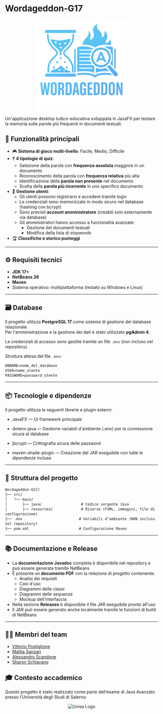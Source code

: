 # Wordageddon-G17
<div align="center">
  <img src="src/main/resources/imgs/Logo_senza_sfondo.png" alt="Wordageddon Logo" width="300"/>
</div>

Un'applicazione desktop ludico-educativa sviluppata in JavaFX per testare la memoria sulle parole più frequenti in documenti testuali.

## 🚀 Funzionalità principali

- 🎮 **Sistema di gioco multi-livello**: Facile, Medio, Difficile  
- ❓ **4 tipologie di quiz**:
  - Selezione della parola con **frequenza assoluta** maggiore in un documento
  - Riconoscimento della parola con **frequenza relativa** più alta
  - Identificazione della **parola non presente** nel documento
  - Scelta della **parola più ricorrente** in uno specifico documento
- 👤 **Gestione utenti**:
  - Gli utenti possono registrarsi e accedere tramite login
  - Le credenziali sono memorizzate in modo sicuro nel database (hashing con bcrypt)
  - Sono previsti **account amministratore** (creabili solo esternamente via database)
  - Gli amministratori hanno accesso a funzionalità avanzate:
    - Gestione dei documenti testuali
    - Modifica della lista di *stopwords*
- 🏆 **Classifiche e storico punteggi**

---

## ⚙️ Requisiti tecnici

- **JDK 17+**
- **NetBeans 26**
- **Maven**
- Sistema operativo: multipiattaforma (testato su Windows e Linux)

---

## 🗃️ Database

Il progetto utilizza **PostgreSQL 17** come sistema di gestione del database relazionale.  
Per l'amministrazione e la gestione dei dati è stato utilizzato **pgAdmin 4**.

Le credenziali di accesso sono gestite tramite un file `.env` (non incluso nel repository).

Struttura attesa del file `.env`:

```env
DBNAME=nome_del_database
USER=nome_utente
PASSWORD=password_utente
```

---

## 📦 Tecnologie e dipendenze
Il progetto utilizza le seguenti librerie e plugin esterni:

- JavaFX — UI framework principale

- dotenv-java — Gestione variabili d'ambiente (.env) per la connessione sicura al database

- jbcrypt — Crittografia sicura delle password

- maven-shade-plugin — Creazione del JAR eseguibile con tutte le dipendenze incluse

---

## 📁 Struttura del progetto
```
Wordageddon-G17/
├── src/
│   └── main/
│       ├── java/                  # Codice sorgente Java
│       ├── resources/             # Risorse (FXML, immagini, file di configurazione)
├── .env                          # Variabili d’ambiente (NON incluso nel repository)
├── pom.xml                       # Configurazione Maven
```

---

## 📚 Documentazione e Release
- La **documentazione Javadoc** completa è disponibile nel repository e può essere generata tramite NetBeans
- È presente un **documento PDF** con la relazione di progetto contenente:
  - Analisi dei requisiti
  - Casi d'uso
  - Diagrammi delle classi
  - Diagrammi delle sequenze
  - Mockup dell'interfaccia
- Nella sezione **Releases** è disponibile il file JAR eseguibile pronto all'uso
- Il JAR può essere generato anche localmente tramite le funzioni di build di NetBeans

---

## 👨‍💻 Membri del team
- [Vittorio Postiglione](https://github.com/CupoMeridio)
- [Mattia Sanzari](https://github.com/Mattia-Sanzari)
- [Alessandro Scandone](https://github.com/alescand1)
- [Sharon Schiavano](https://github.com/sharon-schiavano)

## 🎓 Contesto accademico
Questo progetto è stato realizzato come parte dell’esame di Java Avanzato presso l’Università degli Studi di Salerno.
<div align="center">
  <img src="https://www.opisalerno.it/wp-content/uploads/2016/11/logo-unisa-png-768x432.png" width="400" alt="Unisa Logo"/>
</div>
